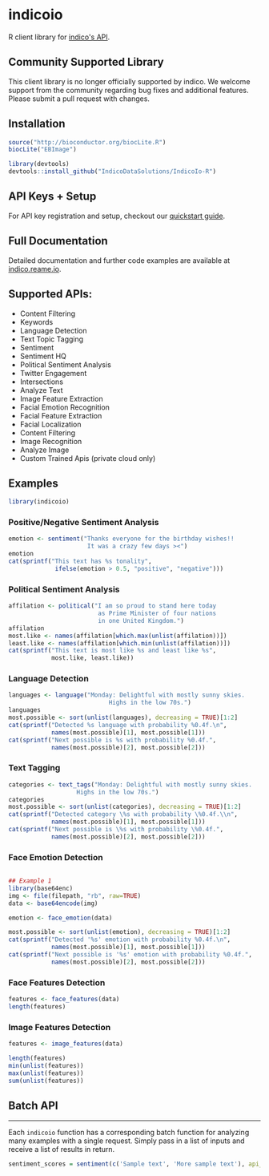 indicoio
========

R client library for [indico's API](http://indico.io).

Community Supported Library
--------------
This client library is no longer officially supported by indico. We welcome support from the community regarding bug fixes and additional features. Please submit a pull request with changes.

## Installation

```r
source("http://bioconductor.org/biocLite.R")
biocLite("EBImage")

library(devtools)
devtools::install_github("IndicoDataSolutions/IndicoIo-R")
```

API Keys + Setup
----------------
For API key registration and setup, checkout our [quickstart guide](http://docs.indico.io/v2.0/docs/api-keys).

Full Documentation
------------
Detailed documentation and further code examples are available at [indico.reame.io](http://indico.readme.io/v2.0/docs/python).

Supported APIs:
------------

- Content Filtering
- Keywords
- Language Detection
- Text Topic Tagging
- Sentiment
- Sentiment HQ
- Political Sentiment Analysis
- Twitter Engagement
- Intersections
- Analyze Text
- Image Feature Extraction
- Facial Emotion Recognition
- Facial Feature Extraction
- Facial Localization
- Content Filtering
- Image Recognition
- Analyze Image
- Custom Trained Apis (private cloud only)

Examples
--------
```r
library(indicoio)
```

### Positive/Negative Sentiment Analysis

```r
emotion <- sentiment("Thanks everyone for the birthday wishes!!
                      It was a crazy few days ><")
emotion
cat(sprintf("This text has %s tonality",
             ifelse(emotion > 0.5, "positive", "negative")))
```

### Political Sentiment Analysis

```r
affilation <- political("I am so proud to stand here today
                         as Prime Minister of four nations
                         in one United Kingdom.")
affilation
most.like <- names(affilation[which.max(unlist(affilation))])
least.like <- names(affilation[which.min(unlist(affilation))])
cat(sprintf("This text is most like %s and least like %s",
            most.like, least.like))

```

### Language Detection

```r
languages <- language("Monday: Delightful with mostly sunny skies.
                            Highs in the low 70s.")
languages
most.possible <- sort(unlist(languages), decreasing = TRUE)[1:2]
cat(sprintf("Detected %s language with probability %0.4f.\n",
            names(most.possible)[1], most.possible[1]))
cat(sprintf("Next possible is %s with probability %0.4f.",
            names(most.possible)[2], most.possible[2]))
```

### Text Tagging

```r
categories <- text_tags("Monday: Delightful with mostly sunny skies.
                   Highs in the low 70s.")
categories
most.possible <- sort(unlist(categories), decreasing = TRUE)[1:2]
cat(sprintf("Detected category \%s with probability \%0.4f.\\n",
            names(most.possible)[1], most.possible[1]))
cat(sprintf("Next possible is \%s with probability \%0.4f.",
            names(most.possible)[2], most.possible[2]))
```


### Face Emotion Detection

```r

## Example 1
library(base64enc)
img <- file(filepath, "rb", raw=TRUE)
data <- base64encode(img)

emotion <- face_emotion(data)

most.possible <- sort(unlist(emotion), decreasing = TRUE)[1:2]
cat(sprintf("Detected '%s' emotion with probability %0.4f.\n",
            names(most.possible)[1], most.possible[1]))
cat(sprintf("Next possible is '%s' emotion with probability %0.4f.",
            names(most.possible)[2], most.possible[2]))
```

### Face Features Detection

```r
features <- face_features(data)
length(features)
```

### Image Features Detection

```r
features <- image_features(data)

length(features)
min(unlist(features))
max(unlist(features))
sum(unlist(features))
```
Batch API
---------------
---------
Each `indicoio` function has a corresponding batch function for analyzing many examples with a single request. Simply pass in a list of inputs and receive a list of results in return.

```r
sentiment_scores = sentiment(c('Sample text', 'More sample text'), api_key='********'')
```
